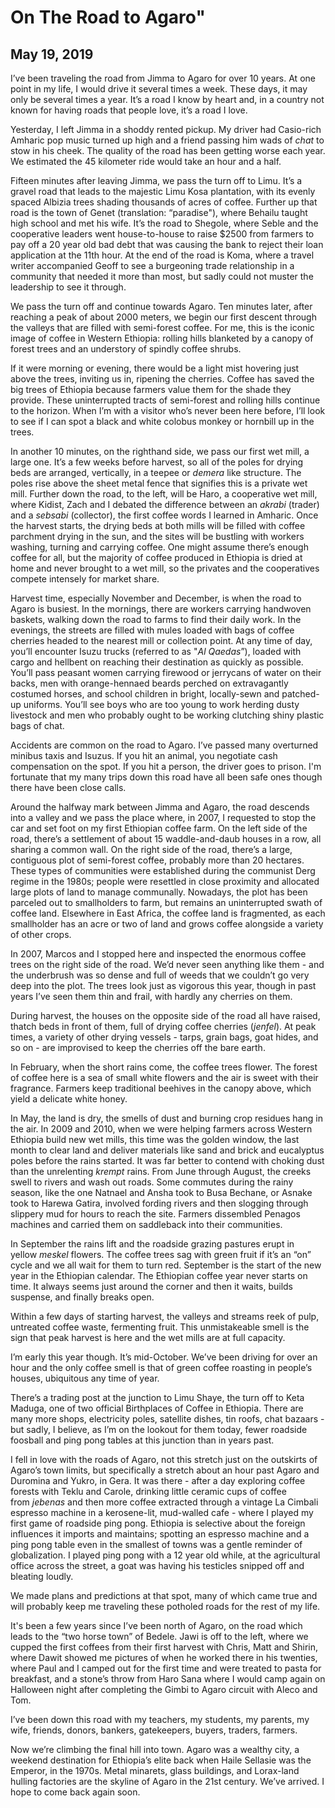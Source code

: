 # On The Road to Agaro"

May 19, 2019
---
I’ve been traveling the road from Jimma to Agaro for over 10 years. At one point in my life, I would drive it several times a week. These days, it may only be several times a year. It’s a road I know by heart and, in a country not known for having roads that people love, it’s a road I love.

Yesterday, I left Jimma in a shoddy rented pickup. My driver had Casio-rich Amharic pop music turned up high and a friend passing him wads of *chat* to stow in his cheek. The quality of the road has been getting worse each year. We estimated the 45 kilometer ride would take an hour and a half.

Fifteen minutes after leaving Jimma, we pass the turn off to Limu. It’s a gravel road that leads to the majestic Limu Kosa plantation, with its evenly spaced Albizia trees shading thousands of acres of coffee. Further up that road is the town of Genet (translation: “paradise"), where Behailu taught high school and met his wife. It’s the road to Shegole, where Seble and the cooperative leaders went house-to-house to raise $2500 from farmers to pay off a 20 year old bad debt that was causing the bank to reject their loan application at the 11th hour. At the end of the road is Koma, where a travel writer accompanied Geoff to see a burgeoning trade relationship in a community that needed it more than most, but sadly could not muster the leadership to see it through.

We pass the turn off and continue towards Agaro. Ten minutes later, after reaching a peak of about 2000 meters, we begin our first descent through the valleys that are filled with semi-forest coffee. For me, this is the iconic image of coffee in Western Ethiopia: rolling hills blanketed by a canopy of forest trees and an understory of spindly coffee shrubs.

If it were morning or evening, there would be a light mist hovering just above the trees, inviting us in, ripening the cherries. Coffee has saved the big trees of Ethiopia because farmers value them for the shade they provide. These uninterrupted tracts of semi-forest and rolling hills continue to the horizon. When I’m with a visitor who’s never been here before, I’ll look to see if I can spot a black and white colobus monkey or hornbill up in the trees.

In another 10 minutes, on the righthand side, we pass our first wet mill, a large one. It’s a few weeks before harvest, so all of the poles for drying beds are arranged, vertically, in a teepee or *demera* like structure. The poles rise above the sheet metal fence that signifies this is a private wet mill. Further down the road, to the left, will be Haro, a cooperative wet mill, where Kidist, Zach and I debated the difference between an *akrabi* (trader) and a *sebsabi* (collector), the first coffee words I learned in Amharic. Once the harvest starts, the drying beds at both mills will be filled with coffee parchment drying in the sun, and the sites will be bustling with workers washing, turning and carrying coffee. One might assume there’s enough coffee for all, but the majority of coffee produced in Ethiopia is dried at home and never brought to a wet mill, so the privates and the cooperatives compete intensely for market share.

Harvest time, especially November and December, is when the road to Agaro is busiest. In the mornings, there are workers carrying handwoven baskets, walking down the road to farms to find their daily work. In the evenings, the streets are filled with mules loaded with bags of coffee cherries headed to the nearest mill or collection point. At any time of day, you’ll encounter Isuzu trucks (referred to as "*Al Qaedas*”), loaded with cargo and hellbent on reaching their destination as quickly as possible. You’ll pass peasant women carrying firewood or jerrycans of water on their backs, men with orange-hennaed beards perched on extravagantly costumed horses, and school children in bright, locally-sewn and patched-up uniforms. You’ll see boys who are too young to work herding dusty livestock and men who probably ought to be working clutching shiny plastic bags of chat.

Accidents are common on the road to Agaro. I’ve passed many overturned minibus taxis and Isuzus. If you hit an animal, you negotiate cash compensation on the spot. If you hit a person, the driver goes to prison. I'm fortunate that my many trips down this road have all been safe ones though there have been close calls.

Around the halfway mark between Jimma and Agaro, the road descends into a valley and we pass the place where, in 2007, I requested to stop the car and set foot on my first Ethiopian coffee farm. On the left side of the road, there’s a settlement of about 15 waddle-and-daub houses in a row, all sharing a common wall. On the right side of the road, there’s a large, contiguous plot of semi-forest coffee, probably more than 20 hectares. These types of communities were established during the communist Derg regime in the 1980s; people were resettled in close proximity and allocated large plots of land to manage communally. Nowadays, the plot has been parceled out to smallholders to farm, but remains an uninterrupted swath of coffee land. Elsewhere in East Africa, the coffee land is fragmented, as each smallholder has an acre or two of land and grows coffee alongside a variety of other crops.

In 2007, Marcos and I stopped here and inspected the enormous coffee trees on the right side of the road. We’d never seen anything like them - and the underbrush was so dense and full of weeds that we couldn’t go very deep into the plot. The trees look just as vigorous this year, though in past years I’ve seen them thin and frail, with hardly any cherries on them.

During harvest, the houses on the opposite side of the road all have raised, thatch beds in front of them, full of drying coffee cherries (*jenfel*). At peak times, a variety of other drying vessels - tarps, grain bags, goat hides, and so on - are improvised to keep the cherries off the bare earth.

In February, when the short rains come, the coffee trees flower. The forest of coffee here is a sea of small white flowers and the air is sweet with their fragrance. Farmers keep traditional beehives in the canopy above, which yield a delicate white honey.

In May, the land is dry, the smells of dust and burning crop residues hang in the air. In 2009 and 2010, when we were helping farmers across Western Ethiopia build new wet mills, this time was the golden window, the last month to clear land and deliver materials like sand and brick and eucalyptus poles before the rains started. It was far better to contend with choking dust than the unrelenting *krempt* rains. From June through August, the creeks swell to rivers and wash out roads. Some commutes during the rainy season, like the one Natnael and Ansha took to Busa Bechane, or Asnake took to Harewa Gatira, involved fording rivers and then slogging through slippery mud for hours to reach the site. Farmers dissembled Penagos machines and carried them on saddleback into their communities.

In September the rains lift and the roadside grazing pastures erupt in yellow *meskel* flowers. The coffee trees sag with green fruit if it’s an “on” cycle and we all wait for them to turn red. September is the start of the new year in the Ethiopian calendar. The Ethiopian coffee year never starts on time. It always seems just around the corner and then it waits, builds suspense, and finally breaks open.

Within a few days of starting harvest, the valleys and streams reek of pulp, untreated coffee waste, fermenting fruit. This unmistakeable smell is the sign that peak harvest is here and the wet mills are at full capacity.

I’m early this year though. It’s mid-October. We’ve been driving for over an hour and the only coffee smell is that of green coffee roasting in people’s houses, ubiquitous any time of year.

There’s a trading post at the junction to Limu Shaye, the turn off to Keta Maduga, one of two official Birthplaces of Coffee in Ethiopia. There are many more shops, electricity poles, satellite dishes, tin roofs, chat bazaars - but sadly, I believe, as I’m on the lookout for them today, fewer roadside foosball and ping pong tables at this junction than in years past.

I fell in love with the roads of Agaro, not this stretch just on the outskirts of Agaro’s town limits, but specifically a stretch about an hour past Agaro and Duromina and Yukro, in Gera. It was there - after a day exploring coffee forests with Teklu and Carole, drinking little ceramic cups of coffee from *jebenas* and then more coffee extracted through a vintage La Cimbali espresso machine in a kerosene-lit, mud-walled cafe - where I played my first game of roadside ping pong. Ethiopia is selective about the foreign influences it imports and maintains; spotting an espresso machine and a ping pong table even in the smallest of towns was a gentle reminder of globalization. I played ping pong with a 12 year old while, at the agricultural office across the street, a goat was having his testicles snipped off and bleating loudly.

We made plans and predictions at that spot, many of which came true and will probably keep me traveling these potholed roads for the rest of my life.

It's been a few years since I’ve been north of Agaro, on the road which leads to the “two horse town” of Bedele. Jawi is off to the left, where we cupped the first coffees from their first harvest with Chris, Matt and Shirin, where Dawit showed me pictures of when he worked there in his twenties, where Paul and I camped out for the first time and were treated to pasta for breakfast, and a stone’s throw from Haro Sana where I would camp again on Halloween night after completing the Gimbi to Agaro circuit with Aleco and Tom.

I’ve been down this road with my teachers, my students, my parents, my wife, friends, donors, bankers, gatekeepers, buyers, traders, farmers.

Now we’re climbing the final hill into town. Agaro was a wealthy city, a weekend destination for Ethiopia’s elite back when Haile Sellasie was the Emperor, in the 1970s. Metal minarets, glass buildings, and Lorax-land hulling factories are the skyline of Agaro in the 21st century. We’ve arrived. I hope to come back again soon.